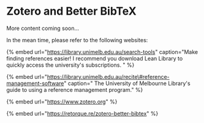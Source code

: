 # Zotero and Better BibTeX

More content coming soon...

In the mean time, please refer to the following websites:

{% embed url="https://library.unimelb.edu.au/search-tools" caption="Make finding references easier! I recommend you download Lean Library to quickly access the university\'s subscriptions. " %}

{% embed url="https://library.unimelb.edu.au/recite\#reference-management-software" caption=" The University of Melbourne Library\'s guide to using a reference management program." %}

{% embed url="https://www.zotero.org" %}

{% embed url="https://retorque.re/zotero-better-bibtex" %}



